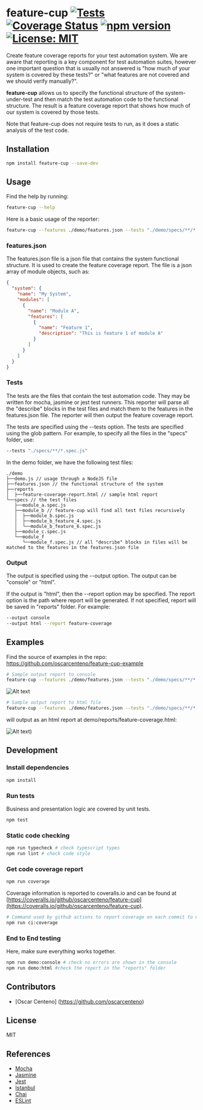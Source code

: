 # feature-cup [![Tests](https://github.com/oscarcenteno/feature-cup/actions/workflows/nodejs.yml/badge.svg)](https://github.com/oscarcenteno/feature-cup/actions/workflows/nodejs.yml) [![Coverage Status](https://coveralls.io/repos/github/oscarcenteno/feature-cup/badge.svg?branch=main)](https://coveralls.io/github/oscarcenteno/feature-cup?branch=main) [![npm version](https://badge.fury.io/js/feature-cup.svg)](https://badge.fury.io/js/feature-cup) [![License: MIT](https://img.shields.io/badge/License-MIT-yellow.svg)](https://opensource.org/licenses/MIT)

Create feature coverage reports for your test automation system. We are aware that reporting is a key component for test automation suites, however one important question that is usually not answered is "how much of your system is covered by these tests?" or "what features are not covered and we should verify manually?".

**feature-cup** allows us to specify the functional structure of the system-under-test and then match the test automation code to the functional structure. The result is a feature coverage report that shows how much of our system is covered by those tests.

Note that feature-cup does not require tests to run, as it does a static analysis of the test code.

## Installation

```bash
npm install feature-cup --save-dev
```

## Usage

Find the help by running:

```bash
feature-cup --help
```

Here is a basic usage of the reporter:

```bash
feature-cup --features ./demo/features.json --tests "./demo/specs/**/*.spec.js" --output console
```

### features.json

The features.json file is a json file that contains the system functional structure. It is used to create the feature coverage report. The file is a json array of module objects, such as:

```json
{
  "system": {
    "name": "My System",
    "modules": [
      {
        "name": "Module A",
        "features": [
          {
            "name": "Feature 1",
            "description": "This is feature 1 of module A"
          }
        ]
      }
    ]
  }
}
```

### Tests

The tests are the files that contain the test automation code. They may be written for mocha, jasmine or jest test runners. This reporter will parse all the "describe" blocks in the test files and match them to the features in the features.json file. The reporter will then output the feature coverage report.

The tests are specified using the --tests option. The tests are specified using the glob pattern. For example, to specify all the files in the "specs" folder, use:

```bash
--tests "./specs/**/*.spec.js"
```

In the demo folder, we have the following test files:

``` text
./demo
├──demo.js // usage through a NodeJS file
├──features.json // the functional structure of the system
├──reports
│  ├──feature-coverage-report.html // sample html report
└──specs // the test files
   ├──module_a.spec.js
   ├──module_b // feature-cup will find all test files recursively
   │  ├──module_b.spec.js
   │  ├──module_b_feature_4.spec.js
   │  └──module_b_feature_6.spec.js
   ├──module_c.spec.js
   └──module_f
      └──module_f.spec.js // all "describe" blocks in files will be matched to the features in the features.json file
```

### Output

The output is specified using the --output option. The output can be "console" or "html". 

If the output is "html", then the --report option may be specified. The report option is the path where report will be generated. If not specified, report will be saved in "reports" folder. For example:

```bash
--output console
--output html --report feature-coverage
```

## Examples

Find the source of examples in the repo: https://github.com/oscarcenteno/feature-cup-example

```bash
# Sample output report to console
feature-cup --features ./demo/features.json --tests "./demo/specs/**/*.spec.js" --output console
```

![Alt text](https://github.com/oscarcenteno/feature-cup/blob/main/demo/reports/console.png?raw=true)

```bash
# Sample output report to html file
feature-cup --features ./demo/features.json --tests "./demo/specs/**/*.spec.js" --output html --report feature-coverage
```

will output as an html report at demo/reports/feature-coverage.html:

![Alt text](https://github.com/oscarcenteno/feature-cup/blob/main/demo/reports/html.png?raw=true))

## Development

### Install dependencies

```bash
npm install
```

### Run tests

Business and presentation logic are covered by unit tests.

```bash
npm test
```

### Static code checking

```bash
npm run typecheck # check typescript types
npm run lint # check code style
```

### Get code coverage report

```bash
npm run coverage
```

Coverage information is reported to coveralls.io and can be found at [https://coveralls.io/github/oscarcenteno/feature-cup](https://coveralls.io/github/oscarcenteno/feature-cup).

```bash
# Command used by github actions to report coverage on each commit to main branch, see .github/workflows/nodejs.yml
npm run ci:coverage
```

### End to End testing

Here, make sure everything works together.

```bash
npm run demo:console # check no errors are shown in the console
npm run demo:html #check the report in the "reports" folder

```

## Contributors

* [Oscar Centeno] (https://github.com/oscarcenteno)

## License

MIT

## References

* [Mocha](https://mochajs.org/)
* [Jasmine](https://jasmine.github.io/)
* [Jest](https://jestjs.io/)
* [Istanbul](https://istanbul.js.org/)
* [Chai](https://www.chaijs.com/)
* [ESLint](https://eslint.org/)
